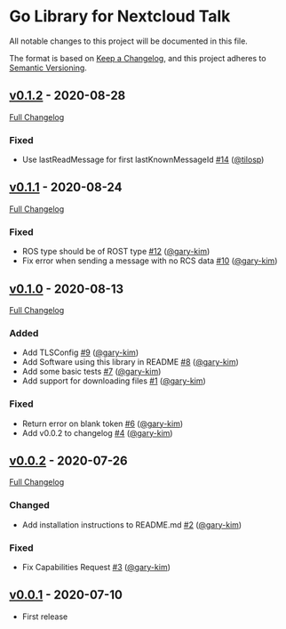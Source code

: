 # Go Library for Nextcloud Talk

All notable changes to this project will be documented in this file.

The format is based on [Keep a Changelog](https://keepachangelog.com/en/1.0.0/),
and this project adheres to [Semantic Versioning](https://semver.org/spec/v2.0.0.html).

## [v0.1.2](https://github.com/gary-kim/go-nc-talk/tree/v0.1.2) - 2020-08-28

[Full Changelog](https://github.com/gary-kim/go-nc-talk/compare/v0.1.1...v0.1.2)

### Fixed

- Use lastReadMessage for first lastKnownMessageId [\#14](https://github.com/gary-kim/go-nc-talk/pull/14) ([@tilosp](https://github.com/tilosp))

## [v0.1.1](https://github.com/gary-kim/go-nc-talk/tree/v0.1.1) - 2020-08-24

[Full Changelog](https://github.com/gary-kim/go-nc-talk/compare/v0.1.0...v0.1.1)

### Fixed

- ROS type should be of ROST type [\#12](https://github.com/gary-kim/go-nc-talk/pull/12) ([@gary-kim](https://github.com/gary-kim))
- Fix error when sending a message with no RCS data [\#10](https://github.com/gary-kim/go-nc-talk/pull/10) ([@gary-kim](https://github.com/gary-kim))

## [v0.1.0](https://github.com/gary-kim/go-nc-talk/tree/v0.1.0) - 2020-08-13

[Full Changelog](https://github.com/gary-kim/go-nc-talk/compare/v0.0.2...v0.1.0)

### Added

- Add TLSConfig [\#9](https://github.com/gary-kim/go-nc-talk/pull/9) ([@gary-kim](https://github.com/gary-kim))
- Add Software using this library in README [\#8](https://github.com/gary-kim/go-nc-talk/pull/8) ([@gary-kim](https://github.com/gary-kim))
- Add some basic tests [\#7](https://github.com/gary-kim/go-nc-talk/pull/7) ([@gary-kim](https://github.com/gary-kim))
- Add support for downloading files [\#1](https://github.com/gary-kim/go-nc-talk/pull/1) ([@gary-kim](https://github.com/gary-kim))

### Fixed

- Return error on blank token [\#6](https://github.com/gary-kim/go-nc-talk/pull/6) ([@gary-kim](https://github.com/gary-kim))
- Add v0.0.2 to changelog [\#4](https://github.com/gary-kim/go-nc-talk/pull/4) ([@gary-kim](https://github.com/gary-kim))

## [v0.0.2](https://github.com/gary-kim/go-nc-talk/tree/v0.0.2) - 2020-07-26

[Full Changelog](https://github.com/gary-kim/go-nc-talk/compare/v0.0.1...v0.0.2)

### Changed

- Add installation instructions to README.md [\#2](https://github.com/gary-kim/go-nc-talk/pull/2) ([@gary-kim](https://github.com/gary-kim))

### Fixed

- Fix Capabilities Request [\#3](https://github.com/gary-kim/go-nc-talk/pull/3) ([@gary-kim](https://github.com/gary-kim))

## [v0.0.1](https://github.com/gary-kim/riotchat/tree/v0.0.1) - 2020-07-10

* First release
